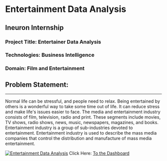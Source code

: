 # Entertainment Data Analysis
## Ineuron Internship 



<!DOCTYPE html>
<html lang = "en">
<body>
    <h3 id = "geeks">Project Title: Entertainer Data Analysis</h3>
    <h3>Technologies: Business Intelligence</h3>
    <h3>Domain: Film and Entertainment</h3>
    <h2>Problem Statement:</h2>
    <hr>

Normal life can be stressful, and people need to relax. Being entertained by others 
is a wonderful way to take some time out of life. 
It can reduce stress and make life's 
issues easier to face. The media and entertainment industry consists of film, 
television, radio and print. These segments include movies, TV shows, radio shows, 
news, music, newspapers, magazines, and books. Entertainment industry is a group of 
sub-industries devoted to entertainment. Entertainment industry is used to describe the 
mass media companies that control the distribution and manufacture of mass 
media entertainment.

  <div class='tableauPlaceholder' id='viz1691663205924' style='position: relative'><a href='#'><img alt='Entertainment Data Analysis ' src='https:&#47;&#47;public.tableau.com&#47;static&#47;images&#47;En&#47;EntertainmentDataAnalysis&#47;DataAnalysis&#47;1_rss.png' style='border: none' /></a>
Click Here:      
<a href = "https://public.tableau.com/views/EntertainmentDataAnalysis/DataAnalysis?:language=en-US&:display_count=n&:origin=viz_share_link">
To the Dashboard
</a>
  </body>
</html>
